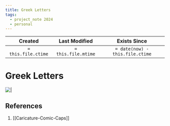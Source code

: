 ```yaml
---
title: Greek Letters
tags:
  - project_note 2024
  - personal
---
```

|     Created      |  Last Modified   |       Exists Since        |
|:----------------:|:----------------:|:----------------:|
| `= this.file.ctime` | `= this.file.mtime` | `= date(now) - this.file.ctime`|

# Greek Letters
![|](https://encrypted-tbn1.gstatic.com/images?q=tbn:ANd9GcTmacPavk0zO7fpfqnZDJXI48dRrW-6chgGj_wxQsEJhM6IRTsfpIha3rL3w3sjG2Hh5jelABOpx0l6uhC2vfdpvrCtL8Oums1s-UtUfw)

## References
1. [[Caricature-Comic-Caps]]